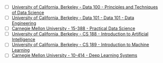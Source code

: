 - [ ] [University of California, Berkeley - Data 100 - Principles and Techniques of Data Science](https://ds100.org/sp22/)
- [ ] [University of California, Berkeley - Data 101 - Data 101 - Data Engineering](https://www.data101.org/sp24/)
- [ ] [Carnegie Mellon University - 15-388 - Practical Data Science](http://www.datasciencecourse.org/)
- [ ] [University of California, Berkeley - CS 188 - Introduction to Artificial Intelligence](https://inst.eecs.berkeley.edu/~cs188/sp23/)
- [ ] [University of California, Berkeley - CS 189 - Introduction to Machine Learning](https://people.eecs.berkeley.edu/~jrs/189/)
- [ ] [Carnegie Mellon University - 10-414 - Deep Learning Systems](https://dlsyscourse.org/)
